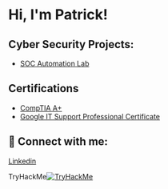 <h1>Hi, I'm Patrick! 

<h2>Cyber Security Projects:</h2>

- [SOC Automation Lab](https://github.com/PatLCyber99/SOC-Automation-Project)


<h2>Certifications</h2>

- [CompTIA A+](https://www.credly.com/badges/f9df7f18-d0c3-4172-9d31-022b477d2cad/public_url)
- [Google IT Support Professional Certificate](https://coursera.org/share/5c8f998a51b51e075e8658c675448a49)
<h2> 🤳 Connect with me:</h2>


[Linkedin](https://www.linkedin.com/in/patrick-lomoz/)







TryHackMe[<img src="https://tryhackme-badges.s3.amazonaws.com/PatLomoz99.png" alt="TryHackMe">](https://tryhackme.com/p/PatLomoz99)

<!--
**joshmadakor1/joshmadakor1** is a ✨ _special_ ✨ repository because its `README.md` (this file) appears on your GitHub profile.

Here are some ideas to get you started:

- 🔭 I’m currently working on ...
- 🌱 I’m currently learning ...
- 👯 I’m looking to collaborate on ...
- 🤔 I’m looking for help with ...
- 💬 Ask me about ...
- 📫 How to reach me: ...
- 😄 Pronouns: ...
- ⚡ Fun fact: ...
-->
